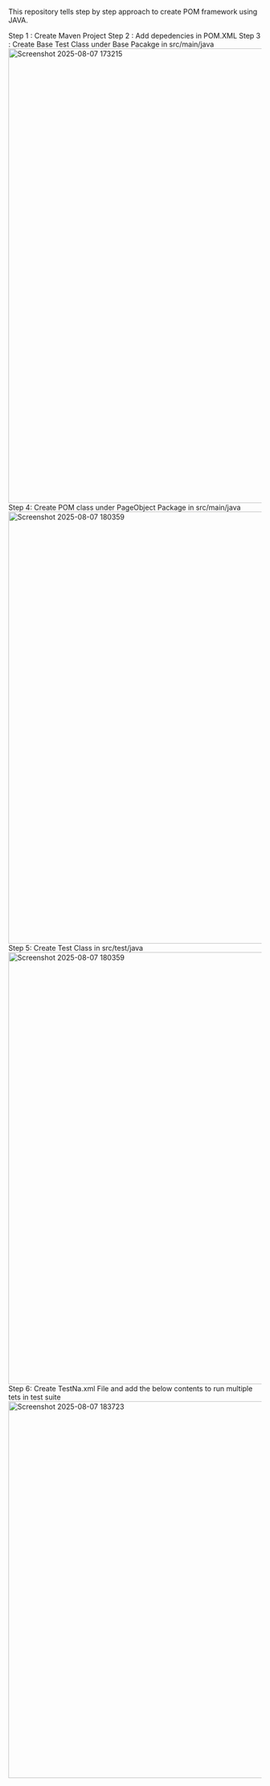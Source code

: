 This repository tells step by step approach to create POM framework using JAVA.

Step 1 : Create Maven Project
Step 2 : Add depedencies in POM.XML
Step 3 : Create Base Test Class under Base Pacakge in src/main/java 
<img width="1133" height="905" alt="Screenshot 2025-08-07 173215" src="https://github.com/user-attachments/assets/82d054a0-d306-4e3f-a29c-9cb247bb45d5" />
Step 4: Create POM class under PageObject Package in src/main/java
<img width="1151" height="860" alt="Screenshot 2025-08-07 180359" src="https://github.com/user-attachments/assets/20facdbe-93cb-40e7-97b9-d12b17e82ca8" />
Step 5: Create Test Class in src/test/java
<img width="1151" height="860" alt="Screenshot 2025-08-07 180359" src="https://github.com/user-attachments/assets/647220e3-b47b-46fe-9ad6-95863d8b10bb" />
Step 6: Create TestNa.xml File and add the below contents to run multiple tets in test suite
<img width="1108" height="750" alt="Screenshot 2025-08-07 183723" src="https://github.com/user-attachments/assets/d6e9162b-fea1-4347-8d20-f3b0f88cfdba" />
